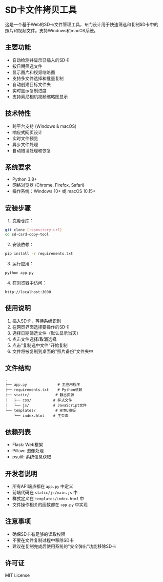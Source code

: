 # SD卡文件拷贝工具

这是一个基于Web的SD卡文件管理工具，专门设计用于快速筛选和复制SD卡中的照片和视频文件。支持Windows和macOS系统。

## 主要功能

- 自动检测并显示已插入的SD卡
- 按日期筛选文件
- 显示图片和视频缩略图
- 支持多文件选择和批量复制
- 自动创建目标文件夹
- 实时显示复制进度
- 支持索尼相机视频缩略图显示

## 技术特性

- 跨平台支持 (Windows & macOS)
- 响应式网页设计
- 实时文件预览
- 异步文件处理
- 自动错误处理和恢复

## 系统要求

- Python 3.8+
- 网络浏览器 (Chrome, Firefox, Safari)
- 操作系统：Windows 10+ 或 macOS 10.15+

## 安装步骤

1. 克隆仓库：
```bash
git clone [repository-url]
cd sd-card-copy-tool
```

2. 安装依赖：
```bash
pip install -r requirements.txt
```

3. 运行应用：
```bash
python app.py
```

4. 在浏览器中访问：
```
http://localhost:3000
```

## 使用说明

1. 插入SD卡，等待系统识别
2. 在网页界面选择要操作的SD卡
3. 选择日期筛选文件（默认显示当天）
4. 点击文件选择/取消选择
5. 点击"复制选中文件"开始复制
6. 文件将被复制到桌面的"照片备份"文件夹中

## 文件结构

```
.
├── app.py              # 主应用程序
├── requirements.txt    # Python依赖
├── static/            # 静态资源
│   ├── css/          # 样式文件
│   └── js/           # JavaScript文件
└── templates/         # HTML模板
    └── index.html    # 主页面
```

## 依赖列表

- Flask: Web框架
- Pillow: 图像处理
- psutil: 系统信息获取

## 开发者说明

- 所有API端点都在 `app.py` 中定义
- 前端代码在 `static/js/main.js` 中
- 样式定义在 `templates/index.html` 中
- 文件操作相关的函数都在 `app.py` 中实现

## 注意事项

- 确保SD卡有足够的读取权限
- 不要在文件复制过程中移除SD卡
- 建议在复制完成后使用系统的"安全弹出"功能移除SD卡

## 许可证

MIT License

